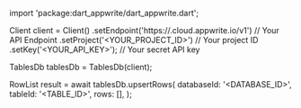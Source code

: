 import 'package:dart_appwrite/dart_appwrite.dart';

Client client = Client()
    .setEndpoint('https://<REGION>.cloud.appwrite.io/v1') // Your API Endpoint
    .setProject('<YOUR_PROJECT_ID>') // Your project ID
    .setKey('<YOUR_API_KEY>'); // Your secret API key

TablesDb tablesDb = TablesDb(client);

RowList result = await tablesDb.upsertRows(
    databaseId: '<DATABASE_ID>',
    tableId: '<TABLE_ID>',
    rows: [],
);
